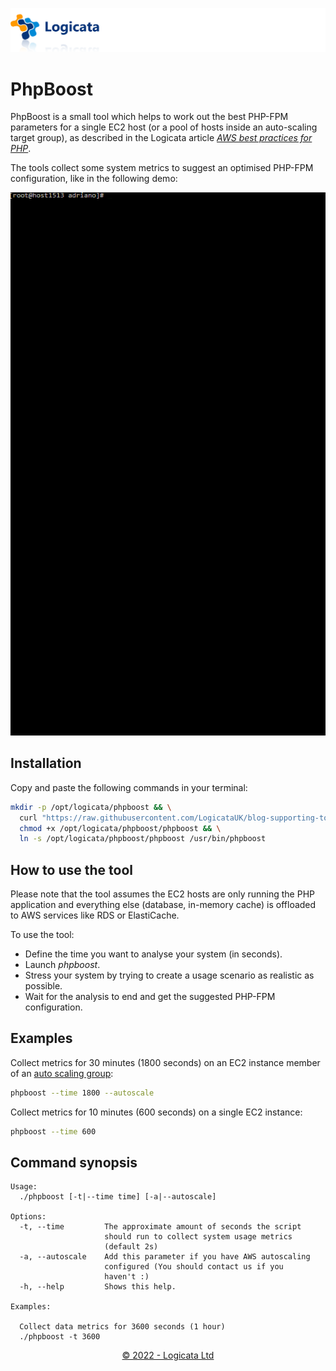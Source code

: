 [![Logicata](../../../doc/images/header.png)](https://www.logicata.com/)

# PhpBoost

PhpBoost is a small tool which helps to work out the best PHP-FPM parameters for a single EC2 host (or a pool of hosts inside an auto-scaling target group), as described in the Logicata article [*AWS best practices for PHP*](https://www.logicata.com/blog/aws-best-practices-for-php).

The tools collect some system metrics to suggest an optimised PHP-FPM configuration, like in the following demo:

![PhpBoost Demo](../../../doc/images/phpboost/phpboost-demo.gif)

## Installation

Copy and paste the following commands in your terminal:

```bash
mkdir -p /opt/logicata/phpboost && \
  curl "https://raw.githubusercontent.com/LogicataUK/blog-supporting-tools/master/2022/aws-best-practices-for-php/phpboost" -s -o /opt/logicata/phpboost/phpboost && \
  chmod +x /opt/logicata/phpboost/phpboost && \
  ln -s /opt/logicata/phpboost/phpboost /usr/bin/phpboost
```



## How to use the tool

Please note that the tool assumes the EC2 hosts are only running the PHP application and everything else (database, in-memory cache) is offloaded to AWS services like RDS or ElastiCache.

To use the tool:

- Define the time you want to analyse your system (in seconds).
- Launch *phpboost*.
- Stress your system by trying to create a usage scenario as realistic as possible.
- Wait for the analysis to end and get the suggested PHP-FPM configuration.



## Examples

Collect metrics for 30 minutes (1800 seconds) on an EC2 instance member of an [auto scaling group](https://docs.aws.amazon.com/autoscaling/ec2/userguide/auto-scaling-groups.html):

```bash
phpboost --time 1800 --autoscale
```

Collect metrics for 10 minutes (600 seconds) on a single EC2 instance:

```bash
phpboost --time 600
```



## Command synopsis

```
Usage:
  ./phpboost [-t|--time time] [-a|--autoscale]

Options:
  -t, --time         The approximate amount of seconds the script
                     should run to collect system usage metrics
                     (default 2s)
  -a, --autoscale    Add this parameter if you have AWS autoscaling
                     configured (You should contact us if you
                     haven't :)
  -h, --help         Shows this help.

Examples:

  Collect data metrics for 3600 seconds (1 hour)
  ./phpboost -t 3600                      
```


<!--suppress HtmlDeprecatedAttribute -->
<div align="center">
  <a href="https://www.logicata.com" target="_blank">© 2022 - Logicata Ltd</a>
</div>


